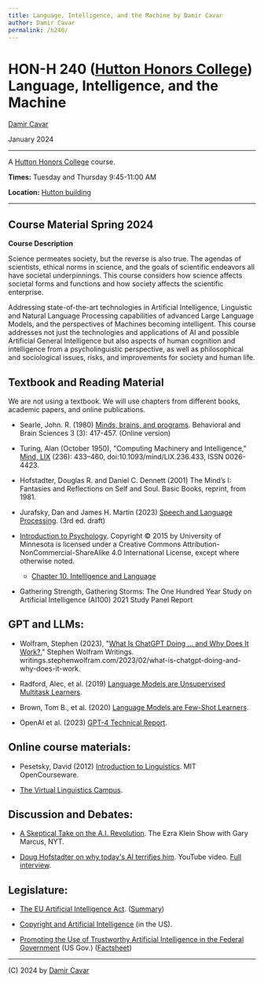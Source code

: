 ```yaml
---
title: Language, Intelligence, and the Machine by Damir Cavar
author: Damir Cavar
permalink: /h240/
---
```

# HON-H 240 ([Hutton Honors College](https://hutton.indiana.edu/index.html)) Language, Intelligence, and the Machine

[Damir Cavar](http://damir.cavar.me/)

January 2024

----

A [Hutton Honors College](https://hutton.indiana.edu/index.html) course.


**Times:** Tuesday and Thursday 9:45-11:00 AM 

**Location:** [Hutton building](https://hutton.indiana.edu/index.html)

----

## Course Material Spring 2024

**Course Description**

Science permeates society, but the reverse is also true. The agendas of scientists, ethical norms in
science, and the goals of scientific endeavors all have societal underpinnings. This course considers how
science affects societal forms and functions and how society affects the scientific enterprise.

Addressing state-of-the-art technologies in Artificial Intelligence, Linguistic and Natural Language
Processing capabilities of advanced Large Language Models, and the perspectives of Machines
becoming intelligent. This course addresses not just the technologies and applications of AI and possible
Artificial General Intelligence but also aspects of human cognition and intelligence from a psycholinguistic
perspective, as well as philosophical and sociological issues, risks, and improvements for society and
human life.


## Textbook and Reading Material

We are not using a textbook. We will use chapters from different books, academic papers, and online publications.

- Searle, John. R. (1980) [Minds, brains, and programs](https://web.archive.org/web/20071210043312/http:/members.aol.com/NeoNoetics/MindsBrainsPrograms.html). Behavioral and Brain Sciences 3 (3): 417-457. (Online version)

- Turing, Alan (October 1950), "Computing Machinery and Intelligence," [Mind, LIX](https://academic.oup.com/mind/article/LIX/236/433/986238) (236): 433–460, doi:10.1093/mind/LIX.236.433, ISSN 0026-4423.

- Hofstadter, Douglas R. and Daniel C. Dennett (2001) The Mind’s I: Fantasies and Reflections on Self and Soul. Basic Books, reprint, from 1981.

- Jurafsky, Dan and James H. Martin (2023) [Speech and Language Processing](https://web.stanford.edu/~jurafsky/slp3/). (3rd ed. draft)

- [Introduction to Psychology](https://opentextbc.ca/introductiontopsychology/chapter/chapter-1-introducing-psychology/). Copyright © 2015 by University of Minnesota is licensed under a Creative Commons Attribution-NonCommercial-ShareAlike 4.0 International License, except where otherwise noted.
    - [Chapter 10. Intelligence and Language](https://opentextbc.ca/introductiontopsychology/chapter/chapter-9-intelligence-and-language/)

- Gathering Strength, Gathering Storms: The One Hundred Year Study on Artificial Intelligence (AI100) 2021 Study Panel Report

## GPT and LLMs:

- Wolfram, Stephen (2023), "[What Is ChatGPT Doing ... and Why Does It Work?](https://writings.stephenwolfram.com/2023/02/what-is-chatgpt-doing-and-why-does-it-work/)," Stephen Wolfram Writings. writings.stephenwolfram.com/2023/02/what-is-chatgpt-doing-and-why-does-it-work.

- Radford, Alec, et al. (2019) [Language Models are Unsupervised Multitask Learners](https://d4mucfpksywv.cloudfront.net/better-language-models/language-models.pdf).

- Brown, Tom B., et al. (2020) [Language Models are Few-Shot Learners](https://arxiv.org/abs/2005.14165).

- OpenAI et al. (2023) [GPT-4 Technical Report](https://arxiv.org/abs/2303.08774).


## Online course materials:

- Pesetsky, David (2012) [Introduction to Linguistics](https://ocw.mit.edu/courses/24-900-introduction-to-linguistics-fall-2012/). MIT OpenCourseware.

- [The Virtual Linguistics Campus](https://www.youtube.com/@oer-vlc).


## Discussion and Debates:

- [A Skeptical Take on the A.I. Revolution](https://www.nytimes.com/2023/01/06/opinion/ezra-klein-podcast-gary-marcus.html). The Ezra Klein Show with Gary Marcus, NYT.

- [Doug Hofstadter on why today's AI terrifies him](https://www.youtube.com/watch?v=Ac-b6dRMSwY). YouTube video. [Full interview](https://www.youtube.com/watch?v=R6e08RnJyxo).


## Legislature:

- [The EU Artificial Intelligence Act](https://artificialintelligenceact.eu/the-act/). ([Summary](https://www.ceps.eu/wp-content/uploads/2021/04/AI-Presentation-CEPS-Webinar-L.-Sioli-23.4.21.pdf))

- [Copyright and Artificial Intelligence](https://www.copyright.gov/ai/) (in the US).

- [Promoting the Use of Trustworthy Artificial Intelligence in the Federal Government](https://www.federalregister.gov/documents/2020/12/08/2020-27065/promoting-the-use-of-trustworthy-artificial-intelligence-in-the-federal-government) (US Gov.) ([Factsheet](https://www.whitehouse.gov/briefing-room/statements-releases/2023/10/30/fact-sheet-president-biden-issues-executive-order-on-safe-secure-and-trustworthy-artificial-intelligence/))


----

(C) 2024 by [Damir Cavar](http://damir.cavar.me/)
